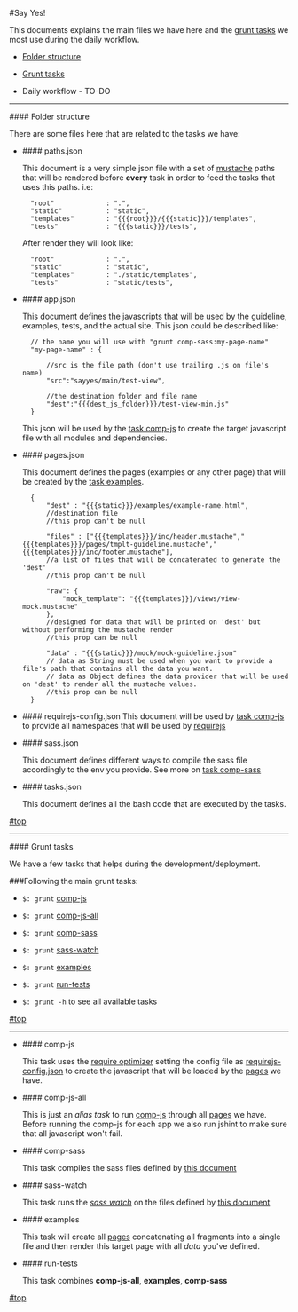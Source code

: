 #<a name="top"></a>Say Yes!

This documents explains the main files we have here and the [grunt tasks](#grunt) we most use during the daily workflow.

- [Folder structure](#structure)

- [Grunt tasks](#grunt)

- Daily workflow - TO-DO

---

###<a name="structure"># </a>Folder structure

There are some files here that are related to the tasks we have:

- ###<a name="paths"># </a>paths.json

	This document is a very simple json file with a set of [mustache](http://mustache.github.io/)  paths that will be rendered before **every** task in order to feed the tasks that uses this paths. i.e:

		"root"             : ".",
		"static"           : "static",
		"templates"        : "{{{root}}}/{{{static}}}/templates",
		"tests"            : "{{{static}}}/tests",

	After render they will look like:

		"root"             : ".",
		"static"           : "static",
		"templates"        : "./static/templates",
		"tests"            : "static/tests",


- ###<a name="app.json"># </a>app.json

	This document defines the javascripts that will be used by the guideline, examples, tests, and the actual site. This json could be described like:

		// the name you will use with "grunt comp-sass:my-page-name"
		"my-page-name" : {	
		
			//src is the file path (don't use trailing .js on file's name)
			"src":"sayyes/main/test-view",
			
			//the destination folder and file name
			"dest":"{{{dest_js_folder}}}/test-view-min.js"
		}

	This json will be used by the [task comp-js](#comp-js) to create the target javascript file with all modules and dependencies.


- ###<a name="pages.json"># </a>pages.json

	This document defines the pages (examples or any other page) that will be created by the [task examples](#examples).
	
		{
			"dest" : "{{{static}}}/examples/example-name.html",
			//destination file
			//this prop can't be null
		
			"files" : ["{{{templates}}}/inc/header.mustache","{{{templates}}}/pages/tmplt-guideline.mustache","{{{templates}}}/inc/footer.mustache"],
			//a list of files that will be concatenated to generate the 'dest'
			//this prop can't be null
		
			"raw": {
				"mock_template": "{{{templates}}}/views/view-mock.mustache"
			},
			//designed for data that will be printed on 'dest' but without performing the mustache render
			//this prop can be null
		
			"data" : "{{{static}}}/mock/mock-guideline.json"
			// data as String must be used when you want to provide a file's path that contains all the data you want.
			// data as Object defines the data provider that will be used on 'dest' to render all the mustache values.
			//this prop can be null
		}


- ###<a name="requirejs-config.json"># </a>requirejs-config.json
	This document will be used by [task comp-js](#comp-js) to provide all namespaces that will be used by [requirejs](http://requirejs.org/docs/api.html#config)

- ###<a name="sass.json"># </a>sass.json

	This document defines different ways to compile the sass file accordingly to the env you provide. See more on [task comp-sass](#comp-sass)


- ###<a name="tasks.json"># </a>tasks.json

	This document defines all the bash code that are executed by the tasks.

[#top](#top)

---

###<a name="grunt"># </a>Grunt tasks

We have a few tasks that helps during the development/deployment.

###Following the main grunt tasks:


- `$: grunt` [comp-js](#comp-js)

- `$: grunt` [comp-js-all](#comp-js-all)

- `$: grunt` [comp-sass](#comp-sass)

- `$: grunt` [sass-watch](#sass-watch)

- `$: grunt` [examples](#examples)

- `$: grunt` [run-tests](#run-tests)

- `$: grunt -h` to see all available tasks

[#top](#top)

---

- ###<a name="comp-js"># </a>comp-js

	This task uses the [require optimizer](http://requirejs.org/docs/optimization.html) setting the config file as [requirejs-config.json](#requirejs-config.json) to create the javascript that will be loaded by the [pages](#app.json) we have.

- ###<a name="comp-js-all"># </a>comp-js-all

	This is just an *alias task* to run [comp-js](#comp-js) through all [pages](#app.json) we have. Before running the comp-js for each app we also run jshint to make sure that all javascript won't fail. 

- ###<a name="comp-sass"># </a>comp-sass

	This task compiles the sass files defined by [this document](#sass.json)

- ###<a name="sass-watch"># </a>sass-watch

	This task runs the *[sass watch](http://sass-lang.com/documentation/file.SASS_REFERENCE.html)* on the files defined by [this document](#sass.json)


- ###<a name="run-tests"># </a>examples

	This task will create all [pages](#pages.json) concatenating all fragments into a single file and then render this target page with all *data* you've defined.

- ###<a name="run-tests"># </a>run-tests

	This task combines **comp-js-all**, **examples**, **comp-sass**

[#top](#top)